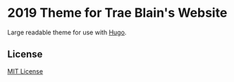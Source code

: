 # 2019 Theme for Trae Blain's Website

Large readable theme for use with [Hugo](http://gohugo.io).  

## License

[MIT License](http://oswaldoacauan.mit-license.org/)